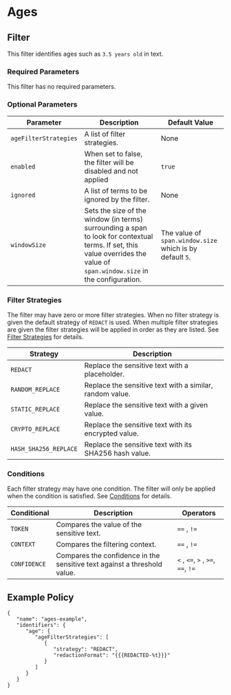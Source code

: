 # Ages

## Filter

This filter identifies ages such as `3.5 years old` in text.

### Required Parameters

This filter has no required parameters.

### Optional Parameters

| Parameter             | Description                                                                                                                                                                | Default Value                                            |
| --------------------- |----------------------------------------------------------------------------------------------------------------------------------------------------------------------------|----------------------------------------------------------|
| `ageFilterStrategies` | A list of filter strategies.                                                                                                                                               | None                                                     |
| `enabled`             | When set to false, the filter will be disabled and not applied                                                                                                             | `true`                                                   |
| `ignored`             | A list of terms to be ignored by the filter.                                                                                                                               | None                                                     |
| `windowSize`          | Sets the size of the window (in terms) surrounding a span to look for contextual terms. If set, this value overrides the value of `span.window.size` in the configuration. | The value of `span.window.size` which is by default `5`. |

### Filter Strategies

The filter may have zero or more filter strategies. When no filter strategy is given the default strategy of `REDACT` is used. When multiple filter strategies are given the filter strategies will be applied in order as they are listed. See [Filter Strategies](#filter-strategies) for details.

| Strategy              | Description                                              |
| --------------------- | -------------------------------------------------------- |
| `REDACT`              | Replace the sensitive text with a placeholder.           |
| `RANDOM_REPLACE`      | Replace the sensitive text with a similar, random value. |
| `STATIC_REPLACE`      | Replace the sensitive text with a given value.           |
| `CRYPTO_REPLACE`      | Replace the sensitive text with its encrypted value.     |
| `HASH_SHA256_REPLACE` | Replace the sensitive text with its SHA256 hash value.   |

### Conditions

Each filter strategy may have one condition. The filter will only be applied when the condition is satisfied. See [Conditions](#conditions) for details.

| Conditional  | Description                                                              | Operators                          |
| ------------ | ------------------------------------------------------------------------ | ---------------------------------- |
| `TOKEN`      | Compares the value of the sensitive text.                                | `==` , `!=`                        |
| `CONTEXT`    | Compares the filtering context.                                          | `==` , `!=`                        |
| `CONFIDENCE` | Compares the confidence in the sensitive text against a threshold value. | `<` , `<=`, `>` , `>=`, `==`, `!=` |

## Example Policy

```
{
   "name": "ages-example",
   "identifiers": {
      "age": {
         "ageFilterStrategies": [
            {
               "strategy": "REDACT",
               "redactionFormat": "{{{REDACTED-%t}}}"
            }
         ]
      }
   }
}
```

